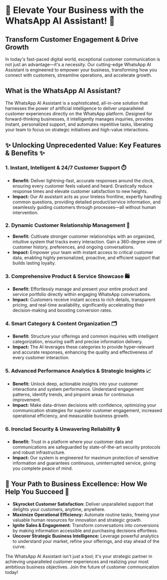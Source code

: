 # 🚀 Elevate Your Business with the WhatsApp AI Assistant! 🚀

## Transform Customer Engagement & Drive Growth

In today's fast-paced digital world, exceptional customer communication is not just an advantage—it's a necessity. Our cutting-edge WhatsApp AI Assistant is engineered to empower your business, transforming how you connect with customers, streamline operations, and accelerate growth.

## What is the WhatsApp AI Assistant?

The WhatsApp AI Assistant is a sophisticated, all-in-one solution that harnesses the power of artificial intelligence to deliver unparalleled customer experiences directly on the WhatsApp platform. Designed for forward-thinking businesses, it intelligently manages inquiries, provides instant, personalized support, and automates repetitive tasks, liberating your team to focus on strategic initiatives and high-value interactions.

## ✨ Unlocking Unprecedented Value: Key Features & Benefits ✨

### 1. Instant, Intelligent & 24/7 Customer Support ⏱️
*   **Benefit:** Deliver lightning-fast, accurate responses around the clock, ensuring every customer feels valued and heard. Drastically reduce response times and elevate customer satisfaction to new heights.
*   **Impact:** Our AI assistant acts as your tireless frontline, expertly handling common questions, providing detailed product/service information, and seamlessly guiding customers through processes—all without human intervention.

### 2. Dynamic Customer Relationship Management 🤝
*   **Benefit:** Cultivate stronger customer relationships with an organized, intuitive system that tracks every interaction. Gain a 360-degree view of customer history, preferences, and ongoing conversations.
*   **Impact:** Empower your team with instant access to critical customer data, enabling highly personalized, proactive, and efficient support that builds lasting loyalty.

### 3. Comprehensive Product & Service Showcase 🛍️
*   **Benefit:** Effortlessly manage and present your entire product and service portfolio directly within engaging WhatsApp conversations.
*   **Impact:** Customers receive instant access to rich details, transparent pricing, and real-time availability, significantly accelerating their decision-making and boosting conversion rates.

### 4. Smart Category & Content Organization 🗂️
*   **Benefit:** Structure your offerings and common inquiries with intelligent categorization, ensuring swift and precise information delivery.
*   **Impact:** The AI leverages these categories to provide hyper-relevant and accurate responses, enhancing the quality and effectiveness of every customer interaction.

### 5. Advanced Performance Analytics & Strategic Insights 📈
*   **Benefit:** Unlock deep, actionable insights into your customer interactions and system performance. Understand engagement patterns, identify trends, and pinpoint areas for continuous improvement.
*   **Impact:** Make data-driven decisions with confidence, optimizing your communication strategies for superior customer engagement, increased operational efficiency, and measurable business growth.

### 6. Ironclad Security & Unwavering Reliability 🔒
*   **Benefit:** Trust in a platform where your customer data and communications are safeguarded by state-of-the-art security protocols and robust infrastructure.
*   **Impact:** Our system is engineered for maximum protection of sensitive information and guarantees continuous, uninterrupted service, giving you complete peace of mind.

## 🎯 Your Path to Business Excellence: How We Help You Succeed 🎯

*   **Skyrocket Customer Satisfaction:** Deliver unparalleled support that delights your customers, anytime, anywhere.
*   **Maximize Operational Efficiency:** Automate routine tasks, freeing your valuable human resources for innovation and strategic growth.
*   **Ignite Sales & Engagement:** Transform conversations into conversions by making information accessible and purchasing decisions effortless.
*   **Uncover Strategic Business Intelligence:** Leverage powerful analytics to understand your market, refine your offerings, and stay ahead of the curve.

The WhatsApp AI Assistant isn't just a tool; it's your strategic partner in achieving unparalleled customer experiences and realizing your most ambitious business objectives. Join the future of customer communication today!
